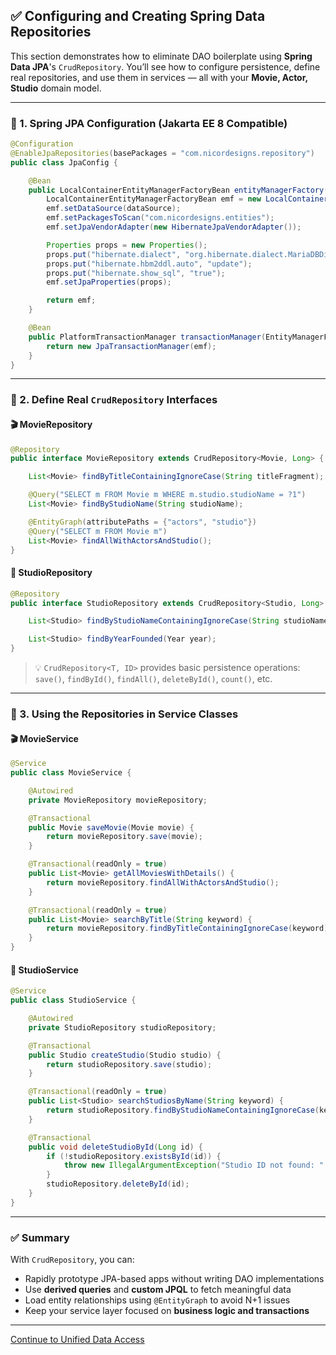 ## ✅ Configuring and Creating Spring Data Repositories

This section demonstrates how to eliminate DAO boilerplate using **Spring Data JPA**'s `CrudRepository`. You’ll see how to configure persistence, define real repositories, and use them in services — all with your **Movie, Actor, Studio** domain model.

---

### 🔧 1. Spring JPA Configuration (Jakarta EE 8 Compatible)

```java
@Configuration
@EnableJpaRepositories(basePackages = "com.nicordesigns.repository")
public class JpaConfig {

    @Bean
    public LocalContainerEntityManagerFactoryBean entityManagerFactory(DataSource dataSource) {
        LocalContainerEntityManagerFactoryBean emf = new LocalContainerEntityManagerFactoryBean();
        emf.setDataSource(dataSource);
        emf.setPackagesToScan("com.nicordesigns.entities");
        emf.setJpaVendorAdapter(new HibernateJpaVendorAdapter());

        Properties props = new Properties();
        props.put("hibernate.dialect", "org.hibernate.dialect.MariaDBDialect");
        props.put("hibernate.hbm2ddl.auto", "update");
        props.put("hibernate.show_sql", "true");
        emf.setJpaProperties(props);

        return emf;
    }

    @Bean
    public PlatformTransactionManager transactionManager(EntityManagerFactory emf) {
        return new JpaTransactionManager(emf);
    }
}
```

---

### 📁 2. Define Real `CrudRepository` Interfaces

#### 🎬 MovieRepository

```java
@Repository
public interface MovieRepository extends CrudRepository<Movie, Long> {

    List<Movie> findByTitleContainingIgnoreCase(String titleFragment);

    @Query("SELECT m FROM Movie m WHERE m.studio.studioName = ?1")
    List<Movie> findByStudioName(String studioName);

    @EntityGraph(attributePaths = {"actors", "studio"})
    @Query("SELECT m FROM Movie m")
    List<Movie> findAllWithActorsAndStudio();
}
```

#### 🏢 StudioRepository

```java
@Repository
public interface StudioRepository extends CrudRepository<Studio, Long> {

    List<Studio> findByStudioNameContainingIgnoreCase(String studioName);

    List<Studio> findByYearFounded(Year year);
}
```

> 💡 `CrudRepository<T, ID>` provides basic persistence operations:  
> `save()`, `findById()`, `findAll()`, `deleteById()`, `count()`, etc.

---

### 🧪 3. Using the Repositories in Service Classes

#### 🎬 MovieService

```java
@Service
public class MovieService {

    @Autowired
    private MovieRepository movieRepository;

    @Transactional
    public Movie saveMovie(Movie movie) {
        return movieRepository.save(movie);
    }

    @Transactional(readOnly = true)
    public List<Movie> getAllMoviesWithDetails() {
        return movieRepository.findAllWithActorsAndStudio();
    }

    @Transactional(readOnly = true)
    public List<Movie> searchByTitle(String keyword) {
        return movieRepository.findByTitleContainingIgnoreCase(keyword);
    }
}
```

#### 🏢 StudioService

```java
@Service
public class StudioService {

    @Autowired
    private StudioRepository studioRepository;

    @Transactional
    public Studio createStudio(Studio studio) {
        return studioRepository.save(studio);
    }

    @Transactional(readOnly = true)
    public List<Studio> searchStudiosByName(String keyword) {
        return studioRepository.findByStudioNameContainingIgnoreCase(keyword);
    }

    @Transactional
    public void deleteStudioById(Long id) {
        if (!studioRepository.existsById(id)) {
            throw new IllegalArgumentException("Studio ID not found: " + id);
        }
        studioRepository.deleteById(id);
    }
}
```

---

### ✅ Summary

With `CrudRepository`, you can:
- Rapidly prototype JPA-based apps without writing DAO implementations
- Use **derived queries** and **custom JPQL** to fetch meaningful data
- Load entity relationships using `@EntityGraph` to avoid N+1 issues
- Keep your service layer focused on **business logic and transactions**

---

[Continue to Unified Data Access](jee8udac.md)
